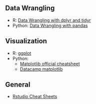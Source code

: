 ## Data Wrangling

* R: [Data Wrangling with dplyr and tidyr](https://www.rstudio.com/wp-content/uploads/2015/02/data-wrangling-cheatsheet.pdf)    
* Python: [Data Wrangling with pandas](https://github.com/pandas-dev/pandas/blob/master/doc/cheatsheet/Pandas_Cheat_Sheet.pdf)

## Visualization

* R: [ggplot](https://www.rstudio.com/wp-content/uploads/2015/03/ggplot2-cheatsheet.pdf)
* Python: 
  * [Matplotlib official cheatsheet](https://github.com/matplotlib/cheatsheets/blob/master/cheatsheets.pdf)
  * [Datacamp matplotlib](https://s3.amazonaws.com/assets.datacamp.com/blog_assets/Python_Matplotlib_Cheat_Sheet.pdf)

## General
* [Rstudio Cheat Sheets](https://www.rstudio.com/resources/cheatsheets/)
